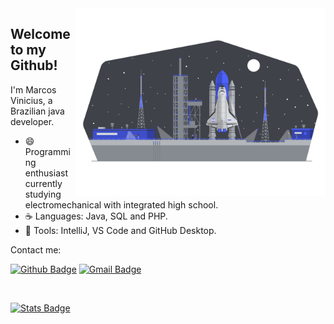 <img src="./image/rocket.png" min-width="400px" max-width="400px" width="400px" align="right" alt="rocket-img">

## Welcome to my Github!

I'm Marcos Vinicius, a Brazilian java developer.

- 😄 Programming enthusiast currently studying electromechanical with integrated high school.
- ☕ Languages: Java, SQL and PHP.
- 🔧 Tools: IntelliJ, VS Code and GitHub Desktop.

Contact me:
   
[![Github Badge](https://img.shields.io/badge/-Github-000?style=flat-square&logo=Github&logoColor=white&link=https://github.com/dev-marvin)](https://github.com/dev-marvin)
[![Gmail Badge](https://img.shields.io/badge/-Gmail-c14438?style=flat-square&logo=Gmail&logoColor=white&link=mailto:viniotaku011@gmail.com)](mailto:viniotaku011@gmail.com)

<br/>

[![Stats Badge](https://github-readme-stats.vercel.app/api?username=dev-marvin&layout=compact&theme=tokyonight&hide_title=true&show_icons=true&count_private=true)](https://github.com/dev-marvin/)